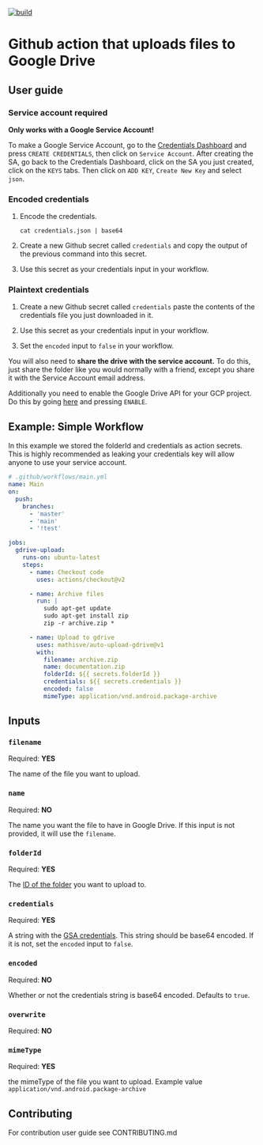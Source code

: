 [![build](https://github.com/agusprayogi02/auto-upload-gdrive/actions/workflows/ci.yaml/badge.svg?branch=main)](https://github.com/agusprayogi02/auto-upload-gdrive/actions)

# Github action that uploads files to Google Drive

## User guide

### Service account required

**Only works with a Google Service Account!**

To make a Google Service Account, go to the [Credentials Dashboard](https://console.cloud.google.com/apis/credentials) and press `CREATE CREDENTIALS`, then click on `Service Account`. After creating the SA, go back to the Credentials Dashboard, click on the SA you just created, click on the `KEYS` tabs. Then click on `ADD KEY`, `Create New Key` and select `json`.

### Encoded credentials

1. Encode the credentials.

    `cat credentials.json | base64`

2. Create a new Github secret called `credentials` and copy the output of the previous command into this secret.

3. Use this secret as your credentials input in your workflow.

### Plaintext credentials

1. Create a new Github secret called `credentials` paste the contents of the credentials file you just downloaded in it.

2. Use this secret as your credentials input in your workflow.

3. Set the `encoded` input to `false` in your workflow.


You will also need to **share the drive with the service account.** To do this, just share the folder like you would normally with a friend, except you share it with the Service Account email address. 

Additionally you need to enable the Google Drive API for your GCP project. Do this by going [here](https://console.cloud.google.com/marketplace/product/google/drive.googleapis.com) and pressing `ENABLE`.

## Example: Simple Workflow

In this example we stored the folderId and credentials as action secrets. This is highly recommended as leaking your credentials key will allow anyone to use your service account.

```yaml
# .github/workflows/main.yml
name: Main
on:
  push:
    branches:
      - 'master'
      - 'main'
      - '!test'

jobs:
  gdrive-upload:
    runs-on: ubuntu-latest
    steps:
      - name: Checkout code
        uses: actions/checkout@v2

      - name: Archive files
        run: |
          sudo apt-get update
          sudo apt-get install zip
          zip -r archive.zip *

      - name: Upload to gdrive
        uses: mathisve/auto-upload-gdrive@v1
        with:
          filename: archive.zip
          name: documentation.zip
          folderId: ${{ secrets.folderId }}
          credentials: ${{ secrets.credentials }}
          encoded: false
          mimeType: application/vnd.android.package-archive
```

## Inputs

### ``filename``
Required: **YES**

The name of the file you want to upload.

### ``name``

Required: **NO**

The name you want the file to have in Google Drive. If this input is not provided, it will use the `filename`.

### ``folderId``
Required: **YES**

The [ID of the folder](https://ploi.io/documentation/database/where-do-i-get-google-drive-folder-id) you want to upload to.

### ``credentials``
Required: **YES**

A string with the [GSA credentials](https://stackoverflow.com/questions/46287267/how-can-i-get-the-file-service-account-json-for-google-translate-api/46290808).
This string should be base64 encoded. If it is not, set the `encoded` input to `false`.

### ``encoded``
Required: **NO**

Whether or not the credentials string is base64 encoded. Defaults to `true`.

### ``overwrite``
Required: **NO**

### ``mimeType``
Required: **YES**

the mimeType of the file you want to upload. Example value
`application/vnd.android.package-archive`

## Contributing

For contribution user guide see CONTRIBUTING.md
